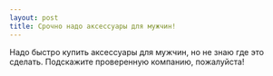 ```yaml
---
layout: post 
title: Срочно надо аксессуары для мужчин! 
--- 
```

Надо быстро купить аксессуары для мужчин, но не знаю где это сделать. Подскажите проверенную компанию, пожалуйста!